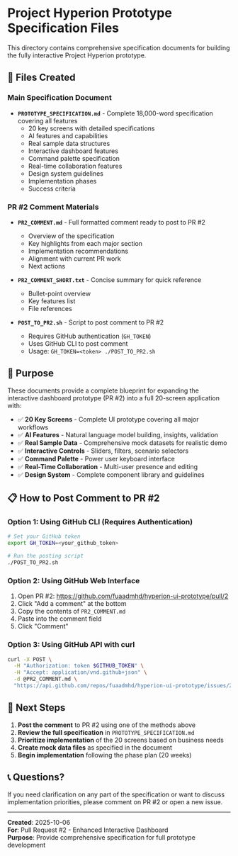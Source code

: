 # Project Hyperion Prototype Specification Files

This directory contains comprehensive specification documents for building the fully interactive Project Hyperion prototype.

## 📄 Files Created

### Main Specification Document
- **`PROTOTYPE_SPECIFICATION.md`** - Complete 18,000-word specification covering all features
  - 20 key screens with detailed specifications
  - AI features and capabilities
  - Real sample data structures
  - Interactive dashboard features
  - Command palette specification
  - Real-time collaboration features
  - Design system guidelines
  - Implementation phases
  - Success criteria

### PR #2 Comment Materials
- **`PR2_COMMENT.md`** - Full formatted comment ready to post to PR #2
  - Overview of the specification
  - Key highlights from each major section
  - Implementation recommendations
  - Alignment with current PR work
  - Next actions

- **`PR2_COMMENT_SHORT.txt`** - Concise summary for quick reference
  - Bullet-point overview
  - Key features list
  - File references

- **`POST_TO_PR2.sh`** - Script to post comment to PR #2
  - Requires GitHub authentication (`GH_TOKEN`)
  - Uses GitHub CLI to post comment
  - Usage: `GH_TOKEN=<token> ./POST_TO_PR2.sh`

## 🎯 Purpose

These documents provide a complete blueprint for expanding the interactive dashboard prototype (PR #2) into a full 20-screen application with:

- ✅ **20 Key Screens** - Complete UI prototype covering all major workflows
- ✅ **AI Features** - Natural language model building, insights, validation
- ✅ **Real Sample Data** - Comprehensive mock datasets for realistic demo
- ✅ **Interactive Controls** - Sliders, filters, scenario selectors
- ✅ **Command Palette** - Power user keyboard interface
- ✅ **Real-Time Collaboration** - Multi-user presence and editing
- ✅ **Design System** - Complete component library and guidelines

## 📋 How to Post Comment to PR #2

### Option 1: Using GitHub CLI (Requires Authentication)
```bash
# Set your GitHub token
export GH_TOKEN=<your_github_token>

# Run the posting script
./POST_TO_PR2.sh
```

### Option 2: Using GitHub Web Interface
1. Open PR #2: https://github.com/fuaadmhd/hyperion-ui-prototype/pull/2
2. Click "Add a comment" at the bottom
3. Copy the contents of `PR2_COMMENT.md`
4. Paste into the comment field
5. Click "Comment"

### Option 3: Using GitHub API with curl
```bash
curl -X POST \
  -H "Authorization: token $GITHUB_TOKEN" \
  -H "Accept: application/vnd.github+json" \
  -d @PR2_COMMENT.md \
  "https://api.github.com/repos/fuaadmhd/hyperion-ui-prototype/issues/2/comments"
```

## 🚀 Next Steps

1. **Post the comment** to PR #2 using one of the methods above
2. **Review the full specification** in `PROTOTYPE_SPECIFICATION.md`
3. **Prioritize implementation** of the 20 screens based on business needs
4. **Create mock data files** as specified in the document
5. **Begin implementation** following the phase plan (20 weeks)

## 📞 Questions?

If you need clarification on any part of the specification or want to discuss implementation priorities, please comment on PR #2 or open a new issue.

---

**Created**: 2025-10-06  
**For**: Pull Request #2 - Enhanced Interactive Dashboard  
**Purpose**: Provide comprehensive specification for full prototype development
